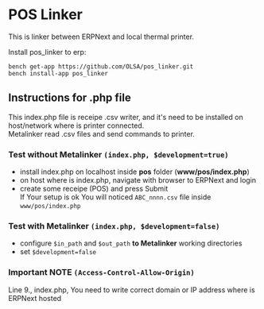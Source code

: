 # POS Linker

This is linker between ERPNext and local thermal printer.

Install pos_linker to erp:
```
bench get-app https://github.com/OLSA/pos_linker.git  
bench install-app pos_linker 
```

## Instructions for .php file

This index.php file is receipe .csv writer, and it's need to be installed on host/network where is printer connected.  
Metalinker read .csv files and send commands to printer.

### Test without Metalinker `(index.php, $development=true)`
* install index.php on localhost inside <b>pos</b> folder (<b>www/pos/index.php</b>)
* on host where is index.php, navigate with browser to ERPNext and login
* create some receipe (POS) and press Submit  
If Your setup is ok You will noticed `ABC_nnnn.csv` file inside `www/pos/index.php`

### Test with Metalinker `(index.php, $development=false)`
* configure `$in_path` and `$out_path` <b>to Metalinker</b> working directories
* set `$development=false`

### Important NOTE `(Access-Control-Allow-Origin)`
Line 9., index.php, You need to write correct domain or IP address where is ERPNext hosted
